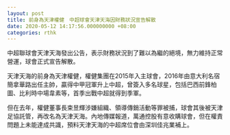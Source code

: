 ```yaml
---
layout: post
title: 前身為天津權健　中超球會天津天海因財務狀況宣告解散
date: 2020-05-12 14:17:56.000000000 +08:00
categories: rthk
---
```


中超聯球會天津天海發出公告，表示財務狀況到了難以為繼的絕境，無力維持正常營運，球會正式宣告解散。

天津天海的前身為天津權健，權健集團在2015年入主球會，2016年由意大利名宿簡拿華路出任主帥，贏得中甲冠軍升上中超，曾簽入多名球星，包括巴西前鋒柏圖、比利時中場韋素等，首季出戰中超就得到季軍。

但在去年，權健董事長束昱輝涉嫌組織、領導傳銷活動等罪被捕，球會其後被天津足協託管，再改名為天津天海。內地傳媒報道，萬通控股有意收購球會，但在權責問題上未能達成共識，預料天津天海的中超席位會由深圳佳兆業補上。
